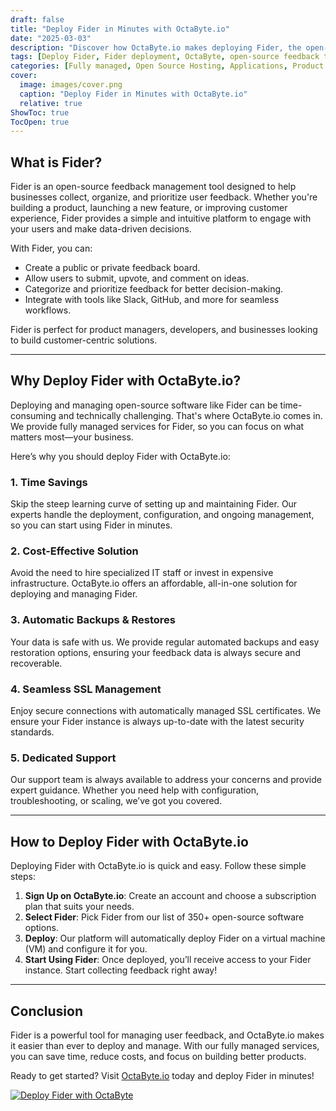 ```yaml
---
draft: false
title: "Deploy Fider in Minutes with OctaByte.io"
date: "2025-03-03"
description: "Discover how OctaByte.io makes deploying Fider, the open-source feedback management tool, effortless. Save time, reduce costs, and enjoy fully managed services with automatic backups, SSL management, and expert support."
tags: [Deploy Fider, Fider deployment, OctaByte, open-source feedback tool, managed Fider hosting, Fider benefits, Fider setup, Fider management, OctaByte services, Fider SSL, Fider backups, Fider support]
categories: [Fully managed, Open Source Hosting, Applications, Product Feedback, Customer Support]
cover:
  image: images/cover.png
  caption: "Deploy Fider in Minutes with OctaByte.io"
  relative: true
ShowToc: true
TocOpen: true
---
```



## What is Fider?

Fider is an open-source feedback management tool designed to help businesses collect, organize, and prioritize user feedback. Whether you're building a product, launching a new feature, or improving customer experience, Fider provides a simple and intuitive platform to engage with your users and make data-driven decisions.

With Fider, you can:
- Create a public or private feedback board.
- Allow users to submit, upvote, and comment on ideas.
- Categorize and prioritize feedback for better decision-making.
- Integrate with tools like Slack, GitHub, and more for seamless workflows.

Fider is perfect for product managers, developers, and businesses looking to build customer-centric solutions.

---

## Why Deploy Fider with OctaByte.io?

Deploying and managing open-source software like Fider can be time-consuming and technically challenging. That's where OctaByte.io comes in. We provide fully managed services for Fider, so you can focus on what matters most—your business.

Here’s why you should deploy Fider with OctaByte.io:

### 1. **Time Savings**
Skip the steep learning curve of setting up and maintaining Fider. Our experts handle the deployment, configuration, and ongoing management, so you can start using Fider in minutes.

### 2. **Cost-Effective Solution**
Avoid the need to hire specialized IT staff or invest in expensive infrastructure. OctaByte.io offers an affordable, all-in-one solution for deploying and managing Fider.

### 3. **Automatic Backups & Restores**
Your data is safe with us. We provide regular automated backups and easy restoration options, ensuring your feedback data is always secure and recoverable.

### 4. **Seamless SSL Management**
Enjoy secure connections with automatically managed SSL certificates. We ensure your Fider instance is always up-to-date with the latest security standards.

### 5. **Dedicated Support**
Our support team is always available to address your concerns and provide expert guidance. Whether you need help with configuration, troubleshooting, or scaling, we’ve got you covered.

---

## How to Deploy Fider with OctaByte.io

Deploying Fider with OctaByte.io is quick and easy. Follow these simple steps:

1. **Sign Up on OctaByte.io**: Create an account and choose a subscription plan that suits your needs.
2. **Select Fider**: Pick Fider from our list of 350+ open-source software options.
3. **Deploy**: Our platform will automatically deploy Fider on a virtual machine (VM) and configure it for you.
4. **Start Using Fider**: Once deployed, you’ll receive access to your Fider instance. Start collecting feedback right away!

---

## Conclusion

Fider is a powerful tool for managing user feedback, and OctaByte.io makes it easier than ever to deploy and manage. With our fully managed services, you can save time, reduce costs, and focus on building better products. 

Ready to get started? Visit [OctaByte.io](https://octabyte.io) today and deploy Fider in minutes!

[![Deploy Fider with OctaByte](/images/deploy-on-octabyte.png)](https://octabyte.io/fully-managed-open-source-services/applications/product-feedback/fider)